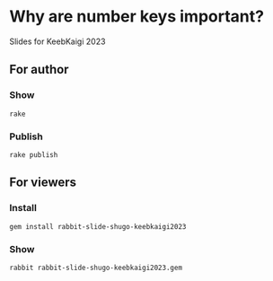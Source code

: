 # Why are number keys important?

Slides for KeebKaigi 2023

## For author

### Show

    rake

### Publish

    rake publish

## For viewers

### Install

    gem install rabbit-slide-shugo-keebkaigi2023

### Show

    rabbit rabbit-slide-shugo-keebkaigi2023.gem

